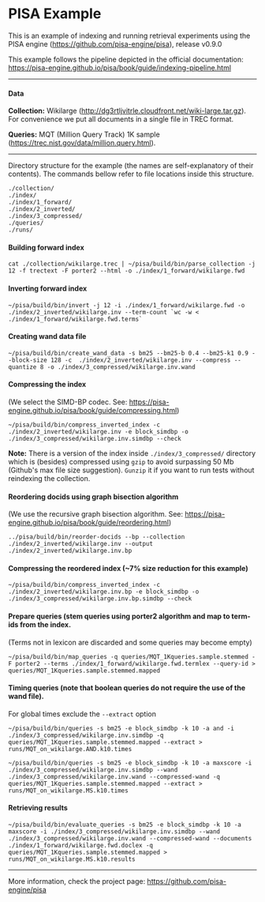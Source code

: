 # PISA Example

This is an example of indexing and running retrieval experiments using the PISA engine (https://github.com/pisa-engine/pisa), release v0.9.0

This example follows the pipeline depicted in the official documentation: https://pisa-engine.github.io/pisa/book/guide/indexing-pipeline.html

___
#### Data
**Collection:** Wikilarge (http://dg3rtljvitrle.cloudfront.net/wiki-large.tar.gz). For convenience we put all documents in a single file in TREC format.

**Queries:** MQT (Million Query Track) 1K sample (https://trec.nist.gov/data/million.query.html).

___

Directory structure for the example (the names are self-explanatory of their contents). The commands bellow refer to file locations inside this structure.

```.
./collection/
./index/
./index/1_forward/
./index/2_inverted/
./index/3_compressed/
./queries/
./runs/
```



#### Building forward index
```
cat ./collection/wikilarge.trec | ~/pisa/build/bin/parse_collection -j 12 -f trectext -F porter2 --html -o ./index/1_forward/wikilarge.fwd
```
#### Inverting forward index
```
~/pisa/build/bin/invert -j 12 -i ./index/1_forward/wikilarge.fwd -o ./index/2_inverted/wikilarge.inv --term-count `wc -w < ./index/1_forward/wikilarge.fwd.terms`
```

#### Creating wand data file
```
~/pisa/build/bin/create_wand_data -s bm25 --bm25-b 0.4 --bm25-k1 0.9 --block-size 128 -c  ./index/2_inverted/wikilarge.inv --compress --quantize 8 -o ./index/3_compressed/wikilarge.inv.wand
```

#### Compressing the index 
(We select the SIMD-BP codec. See: https://pisa-engine.github.io/pisa/book/guide/compressing.html)
```
~/pisa/build/bin/compress_inverted_index -c ./index/2_inverted/wikilarge.inv -e block_simdbp -o ./index/3_compressed/wikilarge.inv.simdbp --check
```

**Note:** There is a version of the index inside ```./index/3_compressed/``` directory which is (besides) compressed using ```gzip``` to avoid surpassing 50 Mb (Github's max file size suggestion). ```Gunzip``` it if you want to run tests without reindexing the collection.


#### Reordering docids using graph bisection algorithm 
(We use the recursive graph bisection algorithm. See: https://pisa-engine.github.io/pisa/book/guide/reordering.html)
```
../pisa/build/bin/reorder-docids --bp --collection ./index/2_inverted/wikilarge.inv --output ./index/2_inverted/wikilarge.inv.bp 
```

#### Compressing the reordered index (~7% size reduction for this example)
```
~/pisa/build/bin/compress_inverted_index -c ./index/2_inverted/wikilarge.inv.bp -e block_simdbp -o ./index/3_compressed/wikilarge.inv.bp.simdbp --check
```

#### Prepare queries (stem queries using porter2 algorithm and map to term-ids from the index. 
(Terms not in lexicon are discarded and some queries may become empty)
```
~/pisa/build/bin/map_queries -q queries/MQT_1Kqueries.sample.stemmed -F porter2 --terms ./index/1_forward/wikilarge.fwd.termlex --query-id > queries/MQT_1Kqueries.sample.stemmed.mapped
```

#### Timing queries (note that boolean queries do not require the use of the wand file). 
For global times exclude the ```--extract``` option
```
~/pisa/build/bin/queries -s bm25 -e block_simdbp -k 10 -a and -i ./index/3_compressed/wikilarge.inv.simdbp -q queries/MQT_1Kqueries.sample.stemmed.mapped --extract > runs/MQT_on_wikilarge.AND.k10.times
```
```
~/pisa/build/bin/queries -s bm25 -e block_simdbp -k 10 -a maxscore -i ./index/3_compressed/wikilarge.inv.simdbp --wand ./index/3_compressed/wikilarge.inv.wand --compressed-wand -q queries/MQT_1Kqueries.sample.stemmed.mapped --extract > runs/MQT_on_wikilarge.MS.k10.times
```

#### Retrieving results
```
~/pisa/build/bin/evaluate_queries -s bm25 -e block_simdbp -k 10 -a maxscore -i ./index/3_compressed/wikilarge.inv.simdbp --wand ./index/3_compressed/wikilarge.inv.wand --compressed-wand --documents ./index/1_forward/wikilarge.fwd.doclex -q queries/MQT_1Kqueries.sample.stemmed.mapped > runs/MQT_on_wikilarge.MS.k10.results
```
___

More information, check the project page: https://github.com/pisa-engine/pisa




